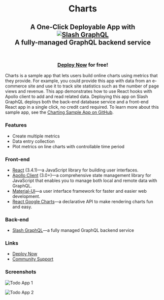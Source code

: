 <div style="padding-top: 5px; padding-bottom: 10px;">
  <h1 align="center">Charts</h1>
  <h2 align="center">
    A One-Click Deployable App with<br />
    <a href="https://dgraph.io/slash-graphql" target="_blank">
      <img src="https://dgraph.io/assets/images/slashgraphql-logo.svg" alt="Slash GraphQL" />
    </a><br />
    A fully-managed GraphQL backend service
  </h2>
</div>

<h3 align="center"><a href="https://dgraph.io/docs/learn/developer/todo-app-tutorial/todo-deploy/" target="_blank">Deploy Now</a> for free!</h3>

Charts is a sample app that lets users build online charts using metrics that they provide. For example, you could provide this app with data from an e-commerce site and use it to track site statistics such as the number of page views and revenue. This app demonstrates how to use React hooks with Apollo client to add and read related data. Deploying this app on Slash GraphQL deploys both the back-end database service and a front-end React app in a single click, no credit card required. To learn more about this sample app, see the [Charting Sample App on GitHub](https://github.com/dgraph-io/graphql-sample-apps/tree/master/charting).

### Features
- Create multiple metrics
- Data entry collection
- Plot metrics on line charts with controllable time period

### Front-end
- [React](https://reactjs.org/) (3.4.1)—a JavaScript library for building user interfaces.
- [Apollo Client](https://www.npmjs.com/package/apollo-client) (3.0+)—a comprehensive state management library for JavaScript that enables you to manage both local and remote data with GraphQL.
- [Material-UI](https://material-ui.com/)—a user interface framework for faster and easier web development.
- [React Google Charts](https://react-google-charts.com/)—a declarative API to make rendering charts fun and easy.

### Back-end
- [Slash GraphQL](https://dgraph.io/slash-graphql)—a fully managed GraphQL backend service


### Links
- [Deploy Now](https://dgraph.io/docs/learn/developer/todo-app-tutorial/todo-deploy/)
- [Community Support](https://discuss.dgraph.io/)

### Screenshots

![Todo App 1](./screenshots/home.png)

![Todo App 2](./screenshots/metrics.png)